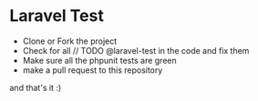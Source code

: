 # Laravel Test

- Clone or Fork the project
- Check for all // TODO @laravel-test in the code and fix them
- Make sure all the phpunit tests are green
- make a pull request to this repository 

and that's it :)

